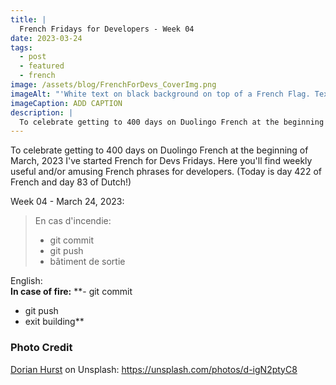 ```yaml
---
title: |
  French Fridays for Developers - Week 04
date: 2023-03-24
tags:
  - post
  - featured
  - french
image: /assets/blog/FrenchForDevs_CoverImg.png
imageAlt: "'White text on black background on top of a French Flag. Text says French for Devs! Funny and/or useful French quotes for developers. A New French for Devs Quote Every Friday! https://gingerkiwi.dev'"
imageCaption: ADD CAPTION
description: |
  To celebrate getting to 400 days on Duolingo French at the beginning of March, 2023 I've started French for Devs Fridays. Here you'll find  useful and/or amusing French phrases for developers. ~ En cas d'incendie: git commit, git push, bâtiment de sortie. ~ Read the full post for the translation.
---
```


To celebrate getting to 400 days on Duolingo French at the beginning of March, 2023 I've started French for Devs Fridays. Here you'll find weekly useful and/or amusing French phrases for developers. (Today is day 422 of French and day 83 of Dutch!)

Week 04 - March 24, 2023:

>En cas d'incendie:
> - git commit
> - git push
> - bâtiment de sortie


English:  
**In case of fire:**
**- git commit
- git push
- exit building**


### Photo Credit

[Dorian Hurst](https://unsplash.com/@soyd) on Unsplash: https://unsplash.com/photos/d-igN2ptyC8